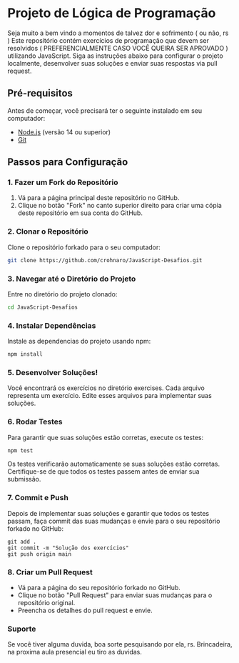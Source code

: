 # Projeto de Lógica de Programação

Seja muito a bem vindo a momentos de talvez dor e sofrimento ( ou não, rs ) Este repositório contém exercícios de programação que devem ser resolvidos ( PREFERENCIALMENTE CASO VOCÊ QUEIRA SER APROVADO ) utilizando JavaScript. Siga as instruções abaixo para configurar o projeto localmente, desenvolver suas soluções e enviar suas respostas via pull request.

## Pré-requisitos

Antes de começar, você precisará ter o seguinte instalado em seu computador:

- [Node.js](https://nodejs.org/) (versão 14 ou superior)
- [Git](https://git-scm.com/)

## Passos para Configuração

### 1. Fazer um Fork do Repositório

1. Vá para a página principal deste repositório no GitHub.
2. Clique no botão "Fork" no canto superior direito para criar uma cópia deste repositório em sua conta do GitHub.

### 2. Clonar o Repositório

Clone o repositório forkado para o seu computador:

```bash
git clone https://github.com/crohnaro/JavaScript-Desafios.git
```
### 3. Navegar até o Diretório do Projeto
   Entre no diretório do projeto clonado:

```bash
cd JavaScript-Desafios
```

### 4. Instalar Dependências
Instale as dependencias do projeto usando npm:

```bash
npm install
```

### 5. Desenvolver Soluções!
Você encontrará os exercícios no diretório exercises. Cada arquivo representa um exercício. Edite esses arquivos para implementar suas soluções.

### 6. Rodar Testes
Para garantir que suas soluções estão corretas, execute os testes:

 ```bash
npm test
```
Os testes verificarão automaticamente se suas soluções estão corretas. Certifique-se de que todos os testes passem antes de enviar sua submissão.

### 7. Commit e Push
Depois de implementar suas soluções e garantir que todos os testes passam, faça commit das suas mudanças e envie para o seu repositório forkado no GitHub:

```
git add .
git commit -m "Solução dos exercícios"
git push origin main
```
### 8. Criar um Pull Request
- Vá para a página do seu repositório forkado no GitHub.
- Clique no botão "Pull Request" para enviar suas mudanças para o repositório original.
- Preencha os detalhes do pull request e envie.

### Suporte
Se você tiver alguma duvida, boa sorte pesquisando por ela, rs.
Brincadeira, na proxima aula presencial eu tiro as duvidas.
